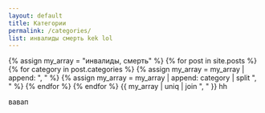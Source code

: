 ```yaml
---
layout: default
title: Категории
permalink: /categories/
list: инвалиды смерть kek lol
---
```

{% assign my_array = "инвалиды, смерть" %}
{% for post in site.posts %}
{% for category in post.categories %}
{% assign my_array = my_array | append: ", " %}
{% assign my_array = my_array | append: category | split ", " %}
{% endfor %}
{% endfor %}
{{ my_array | uniq | join ", " }} hh

<p>вавап</p>